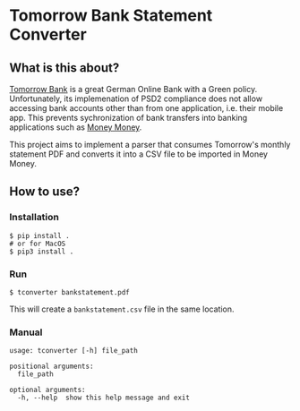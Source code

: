 # Tomorrow Bank Statement Converter

## What is this about?

[Tomorrow Bank](https://www.tomorrow.one/) is a great German Online Bank with a Green policy. Unfortunately, its implemenation of PSD2 compliance does not allow accessing bank accounts other than from one application, i.e. their mobile app. This prevents sychronization of bank transfers into banking applications such as [Money Money](https://moneymoney-app.com/).



This project aims to implement a parser that consumes Tomorrow's monthly statement PDF and converts it into a CSV file to be imported in Money Money.

## How to use?

### Installation

```shell
$ pip install .
# or for MacOS
$ pip3 install .
```

### Run

```shell
$ tconverter bankstatement.pdf
```

This will create a `bankstatement.csv` file in the same location.

### Manual

```
usage: tconverter [-h] file_path

positional arguments:
  file_path

optional arguments:
  -h, --help  show this help message and exit
```

